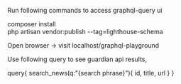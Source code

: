 Run following commands to access graphql-query ui

composer install<br>
php artisan vendor:publish --tag=lighthouse-schema<br>

Open browser -> visit localhost/graphql-playground

Use following query to see guardian api results,

query{
  search_news(q:"{search phrase}"){
    id,
    title,
    url
  }
}
